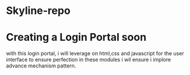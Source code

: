 # Skyline-repo
#
# Creating a Login Portal soon
with this login portal, i will leverage on html,css and javascript for the
user interface to ensure perfection in these modules i wil ensure i 
implore advance mechanism pattern.

